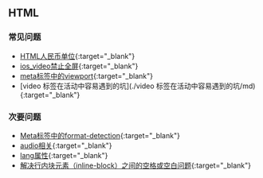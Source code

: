 ## HTML

### 常见问题

* [HTML人民币单位](./HTML人民币单位.md){:target="_blank"}
* [ios_video禁止全屏](./ios_video禁止全屏/md){:target="_blank"}
* [meta标签中的viewport](./meta标签中的viewport/md){:target="_blank"}
* [video 标签在活动中容易遇到的坑](./video 标签在活动中容易遇到的坑/md){:target="_blank"}





### 次要问题

* [Meta标签中的format-detection](./meta标签中的format-detection.md){:target="_blank"}
* [audio相关](./audio相关.md){:target="_blank"}
* [lang属性](./lang属性/md){:target="_blank"}
* [解决行内块元素（inline-block）之间的空格或空白问题](./解决行内块元素（inline-block）之间的空格或空白问题.md){:target="_blank"}

